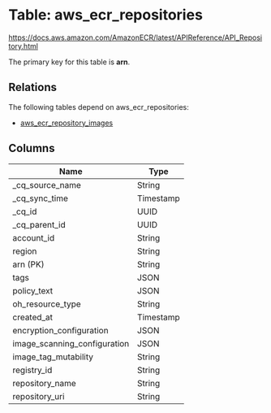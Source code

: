 # Table: aws_ecr_repositories

https://docs.aws.amazon.com/AmazonECR/latest/APIReference/API_Repository.html

The primary key for this table is **arn**.

## Relations

The following tables depend on aws_ecr_repositories:
  - [aws_ecr_repository_images](aws_ecr_repository_images.md)

## Columns
| Name          | Type          |
| ------------- | ------------- |
|_cq_source_name|String|
|_cq_sync_time|Timestamp|
|_cq_id|UUID|
|_cq_parent_id|UUID|
|account_id|String|
|region|String|
|arn (PK)|String|
|tags|JSON|
|policy_text|JSON|
|oh_resource_type|String|
|created_at|Timestamp|
|encryption_configuration|JSON|
|image_scanning_configuration|JSON|
|image_tag_mutability|String|
|registry_id|String|
|repository_name|String|
|repository_uri|String|